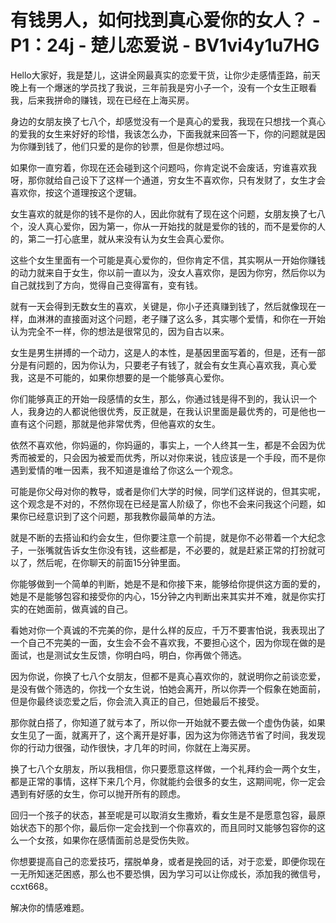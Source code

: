 # 有钱男人，如何找到真心爱你的女人？ - P1：24j - 楚儿恋爱说 - BV1vi4y1u7HG

Hello大家好，我是楚儿，这讲全网最真实的恋爱干货，让你少走感情歪路，前天晚上有一个爆迷的学员找了我说，三年前我是穷小子一个，没有一个女生正眼看我，后来我拼命的赚钱，现在已经在上海买房。

身边的女朋友换了七八个，却感觉没有一个是真心的爱我，我现在只想找一个真心的爱我的女生来好好的珍惜，我该怎么办，下面我就来回答一下，你的问题就是因为你赚到钱了，他们只爱的是你的钞票，但是你想过吗。

如果你一直穷着，你现在还会碰到这个问题吗，你肯定说不会废话，穷谁喜欢我呀，那你就给自己设下了这样一个通道，穷女生不喜欢你，只有发财了，女生才会喜欢你，按这个道理按这个逻辑。

女生喜欢的就是你的钱不是你的人，因此你就有了现在这个问题，女朋友换了七八个，没人真心爱你，因为第一，你从一开始找的就是爱你的钱的，而不是爱你的人的，第二一打心底里，就从来没有认为女生会真心爱你。

这些个女生里面有一个可能是真心爱你的，但你肯定不信，其实啊从一开始你赚钱的动力就来自于女生，你以前一直以为，没女人喜欢你，是因为你穷，然后你以为自己就找到了方向，觉得自己变得富有，变有钱。

就有一天会得到无数女生的喜欢，关键是，你小子还真赚到钱了，然后就像现在一样，血淋淋的直接面对这个问题，老子赚了这么多，其实哪个爱情，和你在一开始认为完全不一样，你的想法是很常见的，因为自古以来。

女生是男生拼搏的一个动力，这是人的本性，是基因里面写着的，但是，还有一部分是有问题的，因为你认为，只要老子有钱了，就会有女生真心喜欢我，真心爱我，这是不可能的，如果你想要的是一个能够真心爱你。

你们能够真正的开始一段感情的女生，那么，你通过钱是得不到的，我认识一个人，我身边的人都说他很优秀，反正就是，在我认识里面是最优秀的，可是他也一直有这个问题，那就是他非常优秀，但他喜欢的女生。

依然不喜欢他，你妈逼的，你妈逼的，事实上，一个人终其一生，都是不会因为优秀而被爱的，只会因为被爱而优秀，所以对你来说，钱应该是一个手段，而不是你遇到爱情的唯一因素，我不知道是谁给了你这么一个观念。

可能是你父母对你的教导，或者是你们大学的时候，同学们这样说的，但其实呢，这个观念是不对的，不然你现在已经是富人阶级了，你也不会来问我这个问题，如果你已经意识到了这个问题，那我教你最简单的方法。

就是不断的去搭讪和约会女生，但你要注意一个前提，就是你不必带着一个大纪念子，一张嘴就告诉女生你没有钱，这些都是，不必要的，就是赶紧正常的打扮就可以了，然后呢，在你聊天的前面15分钟里面。

你能够做到一个简单的判断，她是不是和你接下来，能够给你提供这方面的爱的，她是不是能够包容和接受你的内心，15分钟之内判断出来其实并不难，就是你实打实的在她面前，做真诚的自己。

看她对你一个真诚的不完美的你，是什么样的反应，千万不要害怕说，我表现出了一个自己不完美的一面，女生会不会不喜欢我，不要担心这个，因为你现在做的是面试，也是测试女生反馈，你明白吗，明白，你再做个筛选。

因为你说，你换了七八个女朋友，但都不是真心喜欢你的，就说明你之前谈恋爱，是没有做个筛选的，你找一个女生说，怕她会离开，所以你弄一个假象在她面前，但是你最终谈恋爱之后，你会流入真正的自己，但她最后不接受。

那你就白搭了，你知道了就亏本了，所以你一开始就不要去做一个虚伪伪装，如果女生见了一面，就离开了，这个离开是好事，因为这为你筛选节省了时间，我发现你的行动力很强，动作很快，才几年的时间，你就在上海买房。

换了七八个女朋友，所以我相信，你只要愿意这样做，一个礼拜约会一两个女生，都是正常的事情，这样下来几个月，你就能约会很多的女生，这期间呢，你一定会遇到有好感的女生，你可以抛开所有的顾虑。

回归一个孩子的状态，甚至呢是可以取消女生撒娇，看女生是不是愿意包容，最原始状态下的那个你，最后你一定会找到一个你喜欢的，而且同时又能够包容你的这么一个女孩，如果你在感情面前总是受伤失败。

你想要提高自己的恋爱技巧，摆脱单身，或者是挽回的话，对于恋爱，即便你现在一无所知迷茫困惑，那么也不要恐惧，因为学习可以让你成长，添加我的微信号，ccxt668。

解决你的情感难题。